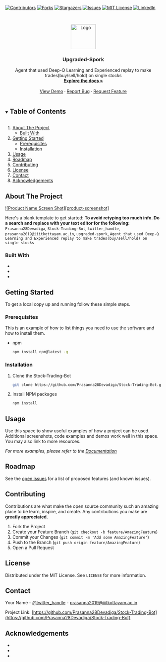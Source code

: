 <!--
*** Thanks for checking out the Best-README-Template. If you have a suggestion
*** that would make this better, please fork the Stock-Trading-Bot and create a pull request
*** or simply open an issue with the tag "enhancement".
*** Thanks again! Now go create something AMAZING! :D
***
***
***
*** To avoid retyping too much info. Do a search and replace for the following:
*** Prasanna28Devadiga, Stock-Trading-Bot, twitter_handle, prasanna2019@iiitkottayam.ac.in, upgraded-spork, Agent that used Deep-Q Learning and Experienced replay to make trades(buy/sell/hold) on single stocks
-->



<!-- PROJECT SHIELDS -->
<!--
*** I'm using markdown "reference style" links for readability.
*** Reference links are enclosed in brackets [ ] instead of parentheses ( ).
*** See the bottom of this document for the declaration of the reference variables
*** for contributors-url, forks-url, etc. This is an optional, concise syntax you may use.
*** https://www.markdownguide.org/basic-syntax/#reference-style-links
-->
[![Contributors][contributors-shield]][contributors-url]
[![Forks][forks-shield]][forks-url]
[![Stargazers][stars-shield]][stars-url]
[![Issues][issues-shield]][issues-url]
[![MIT License][license-shield]][license-url]
[![LinkedIn][linkedin-shield]][linkedin-url]



<!-- PROJECT LOGO -->
<br />
<p align="center">
  <a href="https://github.com/Prasanna28Devadiga/Stock-Trading-Bot">
    <img src="images/logo.png" alt="Logo" width="80" height="80">
  </a>

  <h3 align="center">Upgraded-Spork</h3>

  <p align="center">
    Agent that used Deep-Q Learning and Experienced replay to make trades(buy/sell/hold) on single stocks
    <br />
    <a href="https://github.com/Prasanna28Devadiga/Stock-Trading-Bot"><strong>Explore the docs »</strong></a>
    <br />
    <br />
    <a href="https://github.com/Prasanna28Devadiga/Stock-Trading-Bot">View Demo</a>
    ·
    <a href="https://github.com/Prasanna28Devadiga/Stock-Trading-Bot/issues">Report Bug</a>
    ·
    <a href="https://github.com/Prasanna28Devadiga/Stock-Trading-Bot/issues">Request Feature</a>
  </p>
</p>



<!-- TABLE OF CONTENTS -->
<details open="open">
  <summary><h2 style="display: inline-block">Table of Contents</h2></summary>
  <ol>
    <li>
      <a href="#about-the-project">About The Project</a>
      <ul>
        <li><a href="#built-with">Built With</a></li>
      </ul>
    </li>
    <li>
      <a href="#getting-started">Getting Started</a>
      <ul>
        <li><a href="#prerequisites">Prerequisites</a></li>
        <li><a href="#installation">Installation</a></li>
      </ul>
    </li>
    <li><a href="#usage">Usage</a></li>
    <li><a href="#roadmap">Roadmap</a></li>
    <li><a href="#contributing">Contributing</a></li>
    <li><a href="#license">License</a></li>
    <li><a href="#contact">Contact</a></li>
    <li><a href="#acknowledgements">Acknowledgements</a></li>
  </ol>
</details>



<!-- ABOUT THE PROJECT -->
## About The Project

[![Product Name Screen Shot][product-screenshot]](https://example.com)

Here's a blank template to get started:
**To avoid retyping too much info. Do a search and replace with your text editor for the following:**
`Prasanna28Devadiga`, `Stock-Trading-Bot`, `twitter_handle`, `prasanna2019@iiitkottayam.ac.in`, `upgraded-spork`, `Agent that used Deep-Q Learning and Experienced replay to make trades(buy/sell/hold) on single stocks`


### Built With

* []()
* []()
* []()



<!-- GETTING STARTED -->
## Getting Started

To get a local copy up and running follow these simple steps.

### Prerequisites

This is an example of how to list things you need to use the software and how to install them.
* npm
  ```sh
  npm install npm@latest -g
  ```

### Installation

1. Clone the Stock-Trading-Bot
   ```sh
   git clone https://github.com/Prasanna28Devadiga/Stock-Trading-Bot.git
   ```
2. Install NPM packages
   ```sh
   npm install
   ```



<!-- USAGE EXAMPLES -->
## Usage

Use this space to show useful examples of how a project can be used. Additional screenshots, code examples and demos work well in this space. You may also link to more resources.

_For more examples, please refer to the [Documentation](https://example.com)_



<!-- ROADMAP -->
## Roadmap

See the [open issues](https://github.com/Prasanna28Devadiga/Stock-Trading-Bot/issues) for a list of proposed features (and known issues).



<!-- CONTRIBUTING -->
## Contributing

Contributions are what make the open source community such an amazing place to be learn, inspire, and create. Any contributions you make are **greatly appreciated**.

1. Fork the Project
2. Create your Feature Branch (`git checkout -b feature/AmazingFeature`)
3. Commit your Changes (`git commit -m 'Add some AmazingFeature'`)
4. Push to the Branch (`git push origin feature/AmazingFeature`)
5. Open a Pull Request



<!-- LICENSE -->
## License

Distributed under the MIT License. See `LICENSE` for more information.



<!-- CONTACT -->
## Contact

Your Name - [@twitter_handle](https://twitter.com/twitter_handle) - prasanna2019@iiitkottayam.ac.in

Project Link: [https://github.com/Prasanna28Devadiga/Stock-Trading-Bot](https://github.com/Prasanna28Devadiga/Stock-Trading-Bot)



<!-- ACKNOWLEDGEMENTS -->
## Acknowledgements

* []()
* []()
* []()





<!-- MARKDOWN LINKS & IMAGES -->
<!-- https://www.markdownguide.org/basic-syntax/#reference-style-links -->
[contributors-shield]: https://img.shields.io/github/contributors/Prasanna28Devadiga/Stock-Trading-Bot.svg?style=for-the-badge
[contributors-url]: https://github.com/Prasanna28Devadiga/Stock-Trading-Bot/graphs/contributors
[forks-shield]: https://img.shields.io/github/forks/Prasanna28Devadiga/Stock-Trading-Bot.svg?style=for-the-badge
[forks-url]: https://github.com/Prasanna28Devadiga/Stock-Trading-Bot/network/members
[stars-shield]: https://img.shields.io/github/stars/Prasanna28Devadiga/Stock-Trading-Bot.svg?style=for-the-badge
[stars-url]: https://github.com/Prasanna28Devadiga/Stock-Trading-Bot/stargazers
[issues-shield]: https://img.shields.io/github/issues/Prasanna28Devadiga/Stock-Trading-Bot.svg?style=for-the-badge
[issues-url]: https://github.com/Prasanna28Devadiga/Stock-Trading-Bot/issues
[license-shield]: https://img.shields.io/github/license/Prasanna28Devadiga/Stock-Trading-Bot.svg?style=for-the-badge
[license-url]: https://github.com/Prasanna28Devadiga/Stock-Trading-Bot/blob/master/LICENSE.txt
[linkedin-shield]: https://img.shields.io/badge/-LinkedIn-black.svg?style=for-the-badge&logo=linkedin&colorB=555
[linkedin-url]: https://www.linkedin.com/in/prasanna-devadiga/
